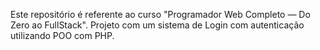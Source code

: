 Este repositório é referente ao curso "Programador Web Completo — Do Zero ao FullStack". Projeto com um sistema de Login com autenticação utilizando POO com PHP.
